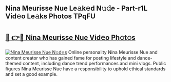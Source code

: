 ## Nina Meurisse Nue Le𝚊k𝚎d N𝚞𝚍e - Part-r1L Vid𝚎o Le𝚊ks Photos TPqFU

# <h2><a href="http://fb8p45.evod.top/?m=Nina+Meurisse+Nue">🔗 👉🔴 Nina Meurisse Nue Vid𝚎o Ph𝚘t𝚘s</a></h2>

[![Nina Meurisse Nue N𝚞d𝚎s](https://i.imgur.com/8V9OHl7.gif)](http://fb8p45.evod.top/?m=Nina+Meurisse+Nue)
Online personality Nina Meurisse Nue and content creator who has gained fame for posting lifestyle and dance-themed content, including dance trend performances and mini vlogs. Public figures Nina Meurisse Nue have a responsibility to uphold ethical standards and set a good example. 
